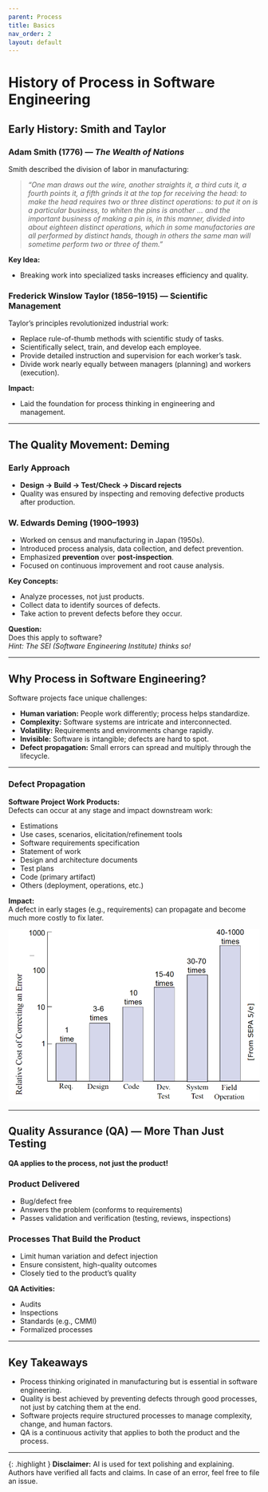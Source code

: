 ```yaml
---
parent: Process
title: Basics
nav_order: 2
layout: default
---
```


# History of Process in Software Engineering

## Early History: Smith and Taylor

### Adam Smith (1776) — *The Wealth of Nations*

Smith described the division of labor in manufacturing:
> _“One man draws out the wire, another straights it, a third cuts it, a fourth points it, a fifth grinds it at the top for receiving the head: to make the head requires two or three distinct operations: to put it on is a particular business, to whiten the pins is another ... and the important business of making a pin is, in this manner, divided into about eighteen distinct operations, which in some manufactories are all performed by distinct hands, though in others the same man will sometime perform two or three of them.”_

**Key Idea:**  
- Breaking work into specialized tasks increases efficiency and quality.

### Frederick Winslow Taylor (1856–1915) — Scientific Management

Taylor’s principles revolutionized industrial work:
- Replace rule-of-thumb methods with scientific study of tasks.
- Scientifically select, train, and develop each employee.
- Provide detailed instruction and supervision for each worker’s task.
- Divide work nearly equally between managers (planning) and workers (execution).

**Impact:**  
- Laid the foundation for process thinking in engineering and management.

---

## The Quality Movement: Deming

### Early Approach

- **Design → Build → Test/Check → Discard rejects**
- Quality was ensured by inspecting and removing defective products after production.

### W. Edwards Deming (1900–1993)

- Worked on census and manufacturing in Japan (1950s).
- Introduced process analysis, data collection, and defect prevention.
- Emphasized **prevention** over **post-inspection**.
- Focused on continuous improvement and root cause analysis.

**Key Concepts:**
- Analyze processes, not just products.
- Collect data to identify sources of defects.
- Take action to prevent defects before they occur.

**Question:**  
Does this apply to software?  
*Hint: The SEI (Software Engineering Institute) thinks so!*

---

## Why Process in Software Engineering?

Software projects face unique challenges:
- **Human variation:** People work differently; process helps standardize.
- **Complexity:** Software systems are intricate and interconnected.
- **Volatility:** Requirements and environments change rapidly.
- **Invisible:** Software is intangible; defects are hard to spot.
- **Defect propagation:** Small errors can spread and multiply through the lifecycle.

---

### Defect Propagation

**Software Project Work Products:**  
Defects can occur at any stage and impact downstream work:

- Estimations
- Use cases, scenarios, elicitation/refinement tools
- Software requirements specification
- Statement of work
- Design and architecture documents
- Test plans
- Code (primary artifact)
- Others (deployment, operations, etc.)

**Impact:**  
A defect in early stages (e.g., requirements) can propagate and become much more costly to fix later.

![NASA - Defect propagation](image.png)

---

## Quality Assurance (QA) — More Than Just Testing

**QA applies to the process, not just the product!**

### Product Delivered

- Bug/defect free
- Answers the problem (conforms to requirements)
- Passes validation and verification (testing, reviews, inspections)

### Processes That Build the Product

- Limit human variation and defect injection
- Ensure consistent, high-quality outcomes
- Closely tied to the product’s quality

**QA Activities:**
- Audits
- Inspections
- Standards (e.g., CMMI)
- Formalized processes

---

## Key Takeaways

- Process thinking originated in manufacturing but is essential in software engineering.
- Quality is best achieved by preventing defects through good processes, not just by catching them at the end.
- Software projects require structured processes to manage complexity, change, and human factors.
- QA is a continuous activity that applies to both the product and the process.

---

{: .highlight }
**Disclaimer:** AI is used for text polishing and explaining. Authors have verified all facts and claims. In case of an error, feel free to file an issue.
